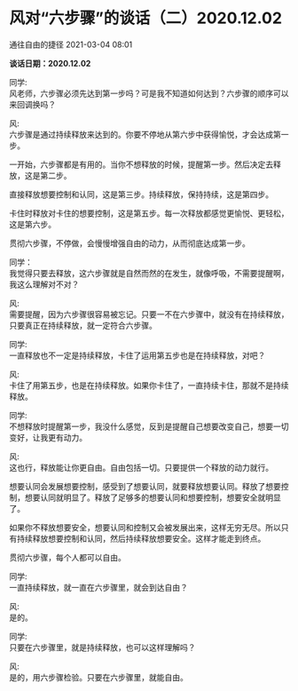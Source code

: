 # 风对“六步骤”的谈话（二）2020.12.02
通往自由的捷径 2021-03-04 08:01

**谈话日期：2020.12.02**

同学:  
风老师，六步骤必须先达到第一步吗？可是我不知道如何达到？六步骤的顺序可以来回调换吗？

风:  
六步骤是通过持续释放来达到的。你要不停地从第六步中获得愉悦，才会达成第一步。

一开始，六步骤都是有用的。当你不想释放的时候，提醒第一步。然后决定去释放，这是第二步。

直接释放想要控制和认同，这是第三步。持续释放，保持持续，这是第四步。

卡住时释放对卡住的想要控制，这是第五步。每一次释放都感觉更愉悦、更轻松，这是第六步。

贯彻六步骤，不停做，会慢慢增强自由的动力，从而彻底达成第一步。

同学：  
我觉得只要去释放，这六步骤就是自然而然的在发生，就像呼吸，不需要提醒啊，我这么理解对不对？

风:  
需要提醒，因为六步骤很容易被忘记。只要一不在六步骤中，就没有在持续释放，只要真正在持续释放，就一定符合六步骤。

同学:  
一直释放也不一定是持续释放，卡住了运用第五步也是在持续释放，对吧？

风:  
卡住了用第五步，也是在持续释放。如果你卡住了，一直持续卡住，那就不是持续释放。

同学:  
不想释放时提醒第一步，我没什么感觉，反到是提醒自己想要改变自己，想要一切变好，让我更有动力。

风:  
这也行，释放能让你更自由。自由包括一切。只要提供一个释放的动力就行。

想要认同会发展想要控制，感受到了想要认同，就要释放想要认同。释放了想要控制，想要认同就明显了。释放了足够多的想要认同和想要控制，想要安全就明显了。

如果你不释放想要安全，想要认同和控制又会被发展出来，这样无穷无尽。所以只有持续释放想要控制和认同，然后持续释放想要安全。这样才能走到终点。

贯彻六步骤，每个人都可以自由。

同学:  
一直持续释放，就一直在六步骤里，就会到达自由？

风:  
是的。

同学:  
只要在六步骤里，就是持续释放，也可以这样理解吗？

风:  
是的，用六步骤检验。只要在六步骤里，就能自由。
